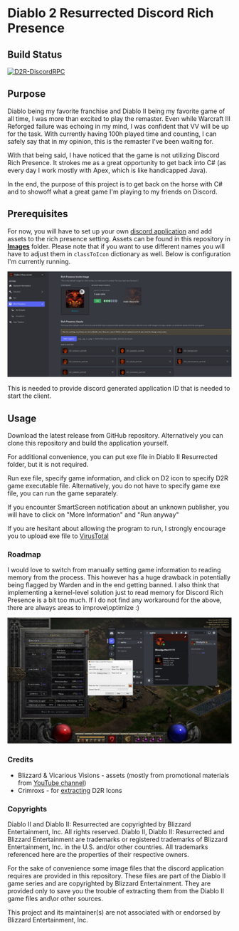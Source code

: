 # Diablo 2 Resurrected Discord Rich Presence

## Build Status

[![D2R-DiscordRPC](https://github.com/lciesielski/D2R-DiscordRPC/actions/workflows/dotnetcoredesktop.yml/badge.svg)](https://github.com/lciesielski/D2R-DiscordRPC/actions/workflows/dotnetcoredesktop.yml)

## Purpose

Diablo being my favorite franchise and Diablo II being my favorite game of all time, I was more than excited to play the remaster.
Even while Warcraft III Reforged failure was echoing in my mind, I was confident that VV will be up for the task.
With currently having 100h played time and counting, I can safely say that in my opinion, this is the remaster I've been waiting for.

With that being said, I have noticed that the game is not utilizing Discord Rich Presence.
It strokes me as a great opportunity to get back into C# (as every day I work mostly with Apex, which is like handicapped Java).

In the end, the purpose of this project is to get back on the horse with C# and to showoff what a great game I'm playing to my friends on Discord.

## Prerequisites 

For now, you will have to set up your own [discord application](https://discord.com/developers/applications) and add assets to the rich presence setting.
Assets can be found in this repository in [**Images**](./Images/) folder.
Please note that if you want to use different names you will have to adjust them in `classToIcon` dictionary as well.
Below is configuration I'm currently running.

![Image Failed :(](./Images/Discord_Application_Assets.JPG?raw=true)

This is needed to provide discord generated application ID that is needed to start the client.

## Usage

Download the latest release from GitHub repository.
Alternatively you can clone this repository and build the application yourself.

For additional convenience, you can put exe file in Diablo II Resurrected folder, but it is not required.

Run exe file, specify game information, and click on D2 icon to specify D2R game executable file.
Alternatively, you do not have to specify game exe file, you can run the game separately.

If you encounter SmartScreen notification about an unknown publisher, you will have to click on "More Information" and "Run anyway"

If you are hesitant about allowing the program to run, I strongly encourage you to upload exe file to [VirusTotal](https://www.virustotal.com/gui/home/upload)

### Roadmap

I would love to switch from manually setting game information to reading memory from the process.
This however has a huge drawback in potentially being flagged by Warden and in the end getting banned.
I also think that implementing a kernel-level solution just to read memory for Discord Rich Presence is a bit too much.
If I do not find any workaround for the above, there are always areas to improve\optimize :)

![Image Failed :(](./Images/D2R_RPC.JPG?raw=true)


### Credits

* Blizzard & Vicarious Visions - assets (mostly from promotional materials from [YouTube channel](https://www.youtube.com/c/Diablo))
* Crimroxs - for [extracting](https://www.steamgriddb.com/game/5278139/icons) D2R Icons

### Copyrights 

Diablo II and Diablo II: Resurrected are copyrighted by Blizzard Entertainment, Inc. All rights reserved. 
Diablo II, Diablo II: Resurrected and Blizzard Entertainment are trademarks or registered trademarks of Blizzard Entertainment, Inc. in the U.S. and/or other countries.
All trademarks referenced here are the properties of their respective owners.

For the sake of convenience some image files that the discord application requires are provided in this repository. 
These files are part of the Diablo II game series and are copyrighted by Blizzard Entertainment. 
They are provided only to save you the trouble of extracting them from the Diablo II game files and\or other sources.

This project and its maintainer(s) are not associated with or endorsed by Blizzard Entertainment, Inc.
